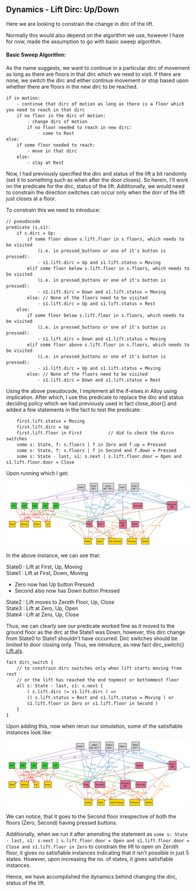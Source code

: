 ## Dynamics - Lift Dirc: Up/Down

Here we are looking to constrain the change in dirc of the lift. 

Normally this would also depend on the algorithm we use, however I have for now, made the assumption to go with basic sweep algorithm.

#### Basic Sweep Algorithm:

As the name suggests, we want to continue in a particular dirc of movement as long as there are floors in that dirc which we need to visit. If there are 
none, we switch the dirc and either continue movement or stop based upon whether there are floors in the new dirc to be reached.

```
if in motion:
    - continue that dirc of motion as long as there is a floor which you need to reach in that dirc
    if no floor in the dirc of motion:
        - change dirc of motion
        if no floor needed to reach in new dirc:
            - come to Rest
else:
    if some floor needed to reach:
        - move in that dirc
    else:
        - stay at Rest
```

Now, I had previously specified the dirc and status of the lift a bit randomly (set it to something such as when after the door closes). So herein, I'll work on the predicate for the dirc, status of the lift. Additionally, we would need to constrain the direction switches can occur only when the dorr of the lift just closes at a floor.

To constrain this we need to introduce:
```
// pseudocode
predicate (s,s1):
    if s.dirc = Up:
        if some floor above s.lift.floor in s.floors, which needs to be visited
            (i.e. in pressed_buttons or one of it's button is pressed):
            - s1.lift.dirc = Up and s1.lift.status = Moving
        elif some floor below s.lift.floor in s.floors, which needs to be visited
            (i.e. in pressed_buttons or one of it's button is pressed):
            - s1.lift.dirc = Down and s1.lift.status = Moving
        else: // None of the floors need to be visited
            - s1.lift.dirc = Up and s1.lift.status = Rest
    else:
        if some floor below s.lift.floor in s.floors, which needs to be visited
            (i.e. in pressed_buttons or one of it's button is pressed):
            - s1.lift.dirc = Down and s1.lift.status = Moving
        elif some floor above s.lift.floor in s.floors, which needs to be visited
            (i.e. in pressed_buttons or one of it's button is pressed):
            - s1.lift.dirc = Up and s1.lift.status = Moving
        else: // None of the floors need to be visited
            - s1.lift.dirc = Down and s1.lift.status = Rest
```

Using the above pseudocode, I implement all the if-elses in Alloy using implication. After which, I use this predicate to replace the dirc and status deciding policy which we had previously used in fact close_door{} and added a few statements in the fact to test the predicate:

```
    first.lift.status = Moving
    first.lift.dirc = Up
    first.lift.floor in First          // did to check the dircn switches
    some s: State, f: s.floors | f in Zero and f.up = Pressed 
    some s: State, f: s.floors | f in Second and f.down = Pressed
	some s: State - last, s1: s.next | s.lift.floor.door = Open and s1.lift.floor.door = Close
```
Upon running which I get:

![1.png](1.png)

In the above instance, we can see that:

State0 : Lift at First, Up, Moving <br>
State1 : Lift at First, Down, Moving 
- Zero now has Up button Pressed
- Second also now has Down button Pressed

State2 : Lift moves to Zeroth Floor, Up, Close <br>
State3 : Lift at Zero, Up, Open <br>
State4 : Lift at Zero, Up, Close <br>

Thus, we can clearly see our predicate worked fine as it moved to the ground floor as the dirc at the State1 was Down, however, this dirc change from State0 to State1 shouldn't have occurred. Dirc switches should be limited to door closing only. Thus, we introduce, as new fact dirc_switch{} [Lift.als](Lift.als).

```
fact dirc_switch {
	// to constrain dirc switches only when lift starts moving from rest
	// or the lift has reached the end topmost or bottommost floor
	all s: State - last, s1: s.next {
		( s.lift.dirc != s1.lift.dirc ) =>
		(( s.lift.status = Rest and s1.lift.status = Moving ) or
		s1.lift.floor in Zero or s1.lift.floor in Second )
	}
}
```

Upon adding this, now when rerun our simulation, some of the satisfiable instances look like:

![2.png](2.png)

We can notice, that it goes to the Second floor irrespective of both the floors (Zero, Second) having pressed buttons.

Additionally, when we run it after amending the statement as `some s: State - last, s1: s.next | s.lift.floor.door = Open and s1.lift.floor.door = Close and s1.lift.floor in Zero` to constrain the lift to open on Zeroth floor, it gives no satisfiable instances indicating that it isn't possible in just 5 states. However, upon increasing the no. of states, it gives satisfiable instances.

Hence, we have accomplished the dynamics behind changing the dirc, status of the lift. 
